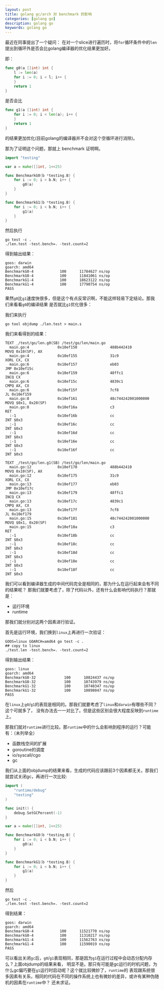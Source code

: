 ```yaml
---
layout: post
title: golang gc/arch 对 benchmark 的影响
categories: [golang go]
description: golang go
keywords: golang go
---
```

最近在同事提出了一个疑问：
在对一个slice进行遍历时，将`for`循环条件中的`len`提出到循环外是否会比golang编译器的优化结果更加好。

即：
```go
func g0(a []int) int {
    l := len(a)
    for i := 0; i < l; i++ {
    }
    return 1
}
```
是否会比
```go
func g1(a []int) int {
    for i := 0; i < len(a); i++ {
    }
    return 1
}
```
的结果更加优化(目前golang的编译器并不会对这个空循环进行消除)。

那为了证明这个问题，那就上 benchmark 证明啊。

```go
import "testing"

var a = make([]int, 1<<25)

func BenchmarkG0(b *testing.B) {
    for i := 0; i < b.N; i++ {
        g0(a)
    }
}

func BenchmarkG1(b *testing.B) {
    for i := 0; i < b.N; i++ {
        g1(a)
    }
}
```

然后执行
```shell
go test -c .
./len.test -test.bench=. -test.count=2
```

得到输出结果：
```
goos: darwin
goarch: amd64
BenchmarkG0-4            100      11784627 ns/op
BenchmarkG0-4            100      11841061 ns/op
BenchmarkG1-4            100      18623122 ns/op
BenchmarkG1-4            100      17790754 ns/op
PASS
```

果然`g0`比`g1`速度快很多，但是这个有点反常识啊，不能这样轻易下定结论。那我们来看看`g0`的编译结果
是否就比`g1`优化很多：

我们来执行
```shell
go tool objdump ./len.test > main.s
```

我们来看得到的结果：
```
TEXT _/test/go/len.g0(SB) /test/go/len/main.go
  main.go:4             0x10ef150               488b442410              MOVQ 0x10(SP), AX
  main.go:4             0x10ef155               31c9                    XORL CX, CX
  main.go:6             0x10ef157               eb03                    JMP 0x10ef15c
  main.go:6             0x10ef159               48ffc1                  INCQ CX
  main.go:6             0x10ef15c               4839c1                  CMPQ AX, CX
  main.go:6             0x10ef15f               7cf8                    JL 0x10ef159
  main.go:8             0x10ef161               48c744242001000000      MOVQ $0x1, 0x20(SP)
  main.go:8             0x10ef16a               c3                      RET
  :-1                   0x10ef16b               cc                      INT $0x3
  :-1                   0x10ef16c               cc                      INT $0x3
  :-1                   0x10ef16d               cc                      INT $0x3
  :-1                   0x10ef16e               cc                      INT $0x3
  :-1                   0x10ef16f               cc                      INT $0x3

TEXT _/test/go/len.g1(SB) /test/go/len/main.go
  main.go:12            0x10ef170               488b442410              MOVQ 0x10(SP), AX
  main.go:12            0x10ef175               31c9                    XORL CX, CX
  main.go:13            0x10ef177               eb03                    JMP 0x10ef17c
  main.go:13            0x10ef179               48ffc1                  INCQ CX
  main.go:13            0x10ef17c               4839c1                  CMPQ AX, CX
  main.go:13            0x10ef17f               7cf8                    JL 0x10ef179
  main.go:15            0x10ef181               48c744242001000000      MOVQ $0x1, 0x20(SP)
  main.go:15            0x10ef18a               c3                      RET
  :-1                   0x10ef18b               cc                      INT $0x3
  :-1                   0x10ef18c               cc                      INT $0x3
  :-1                   0x10ef18d               cc                      INT $0x3
  :-1                   0x10ef18e               cc                      INT $0x3
  :-1                   0x10ef18f               cc                      INT $0x3
```

我们可以看到编译器生成的中间代码完全是相同的，那为什么在运行起来会有不同的结果呢？
那我们就要考虑了，除了代码以外，还有什么会影响代码执行？那就是：

* 运行环境
* runtime

那我们就分别对这两个因素进行验证。

首先是运行环境，我们换到`linux`上再进行一次验证：
```shell
GOOS=linux GOARCH=amd64 go test -c .
## copy to linux
./test.len -test.bench=. -test.count=2
```
得到输出结果：
```
goos: linux
goarch: amd64
BenchmarkG0-32             100      10824437 ns/op
BenchmarkG0-32             100      10743979 ns/op
BenchmarkG1-32             100      10740347 ns/op
BenchmarkG1-32             100      10898047 ns/op
PASS
```
在`linux`上`g0`/`g1`的表现是相同的。那我们就要考虑了`linux`和`darwin`有哪些不同？这个可就多了，
没有办法去一一对比了。但是这些区别会很大程度反映到`runtime`上。

那我们就对`runtime`进行比较。那`runtime`中的什么会影响到程序的运行？可能有：（未列举全）

* 函数栈空间的扩展
* goroutine的调度
* io/syscall/cgo
* gc

我们从上面的objdump的结果来看，生成的代码应该跟前3个因素都无关。那我们就尝试关闭gc，再进行一次比较:

```go
import (
    "runtime/debug"
    "testing"
)

func init() {
    debug.SetGCPercent(-1)
}

var a = make([]int, 1<<25)

func BenchmarkG0(b *testing.B) {
    for i := 0; i < b.N; i++ {
        g0(a)
    }
}

func BenchmarkG1(b *testing.B) {
    for i := 0; i < b.N; i++ {
        g1(a)
    }
}
```

然后
```
go test -c .
./len.test -test.bench=. -test.count=2
```
得到结果：
```
goos: darwin
goarch: amd64
BenchmarkG0-4            100      11521770 ns/op
BenchmarkG0-4            100      11310217 ns/op
BenchmarkG1-4            100      11562763 ns/op
BenchmarkG1-4            100      11590019 ns/op
PASS
```

可以看出关闭`gc`后，`g0`/`g1`表现相同，那是因为`g1`在运行过程中会动态分配内存么？上面objdump的结果来看，
明显不是。那只有可能是gc运行的时机问题，为什么gc偏巧要在`g1`运行时启动呢？这个就比较微妙了，`runtime`的
表现跟系统很多因素有关系，相同的代码在不同的操作系统上也有微妙的差异，或许有某种伪随机的因素在`runtime`中？
还未求证。
